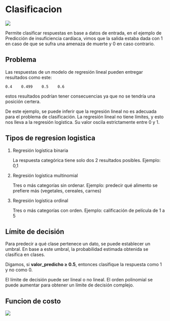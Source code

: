 # Clasificacion
![](https://miro.medium.com/v2/resize:fit:720/format:webp/1*UgYbimgPXf6XXxMy2yqRLw.png)


Permite clasificar respuestas en base a datos de entrada, en el ejemplo de Predicción de insuficiencia cardíaca, vimos que la salida estaba dada con 1 en caso de que se sufra una amenaza de muerte y 0 en caso contrario.


## Problema
Las respuestas de un modelo de regresión lineal pueden entregar resultados como este:

    0.4    0.499    0.5    0.6

estos resultados podrían tener consecuencias ya que no se tendría una posición certera.


De este ejemplo, se puede inferir que la regresión lineal no es adecuada para el problema de clasificación. La regresión lineal no tiene límites, y esto nos lleva a la regresión logística. Su valor oscila estrictamente entre 0 y 1.

## Tipos de regresion logistica

1. Regresión logística binaria

    La respuesta categórica tiene solo dos 2 resultados posibles. Ejemplo: 0,1

2. Regresión logística multinomial

    Tres o más categorías sin ordenar. Ejemplo: predecir qué alimento se prefiere más (vegetales, cereales, carnes)

3. Regresión logística ordinal

    Tres o más categorías con orden. Ejemplo: calificación de película de 1 a 5


## Límite de decisión

Para predecir a qué clase pertenece un dato, se puede establecer un umbral. En base a este umbral, la probabilidad estimada obtenida se clasifica en clases.

Digamos, si **valor_predicho ≥ 0.5**, entonces clasifique la respuesta como 1 y no como 0.

El límite de decisión puede ser lineal o no lineal. El orden polinomial se puede aumentar para obtener un límite de decisión complejo.

## Funcion de costo

![](https://miro.medium.com/v2/resize:fit:640/format:webp/1*TqZ9myxIdLuKNmt8orCeew.png)
